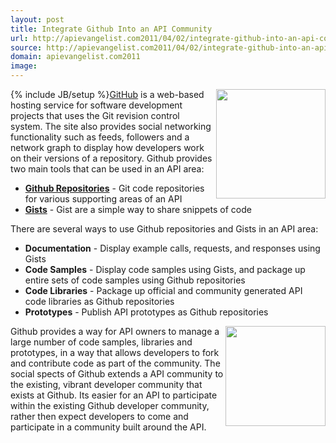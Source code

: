 ```yaml
---
layout: post
title: Integrate Github Into an API Community
url: http://apievangelist.com2011/04/02/integrate-github-into-an-api-community/
source: http://apievangelist.com2011/04/02/integrate-github-into-an-api-community/
domain: apievangelist.com2011
image: 
---
```

{% include JB/setup %}<img src="http://kinlane-productions.s3.amazonaws.com/github/github-social-coding-words.png"  width="175" align="right" /><a title="GitHub" href="https://github.com/">GitHub</a> is a web-based hosting service for software development projects that uses the Git revision control system.
The site also provides social networking functionality such as feeds, followers and a network graph to display how developers work on their versions of a repository.
Github provides two main tools that can be used in an API area:
<ul>
     <li>
          <strong><a title="Github Repositories" href="http://help.github.com/create-a-repo/">Github Repositories</a></strong> - Git code repositories for various supporting areas of an API
     </li>
     <li>
          <strong><a title="Gists" href="https://gist.github.com/">Gists</a></strong> - Gist are a simple way to share snippets of code
     </li>
</ul>There are several ways to use Github repositories and Gists in an API area:
<ul>
     <li>
          <strong>Documentation</strong> - Display example calls, requests, and responses using Gists
     </li>
     <li>
          <strong>Code Samples</strong> - Display code samples using Gists, and package up entire sets of code samples using Github repositories
     </li>
     <li>
          <strong>Code Libraries</strong> - Package up official and community generated API code libraries as Github repositories
     </li>
     <li>
          <strong>Prototypes</strong> - Publish API prototypes as Github repositories
     </li>
</ul><img src="http://kinlane-productions.s3.amazonaws.com/github/github-round.png"  width="160" align="right" /> Github provides a way for API owners to manage a large number of code samples, libraries and prototypes, in a way that allows developers to fork and contribute code as part of the community.
The social spects of Github extends a API community to the existing, vibrant developer community that exists at Github.
Its easier for an API to participate within the existing Github developer community, rather then expect developers to come and participate in a community built around the API.
